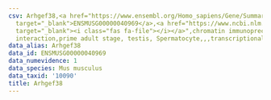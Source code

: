 ```yaml
---
csv: Arhgef38,<a href="https://www.ensembl.org/Homo_sapiens/Gene/Summary?db=core;g=ENSMUSG00000040969"
  target="_blank">ENSMUSG00000040969</a>,<a href="https://www.ncbi.nlm.nih.gov/pubmed/25450459"
  target="_blank"><i class="fas fa-file"></i></a>",chromatin immunoprecipitation assay,direct
  interaction,prime adult stage, testis, Spermatocyte,,,transcriptional regulation,
data_alias: Arhgef38
data_id: ENSMUSG00000040969
data_numevidence: 1
data_species: Mus musculus
data_taxid: '10090'
title: Arhgef38
---
```

